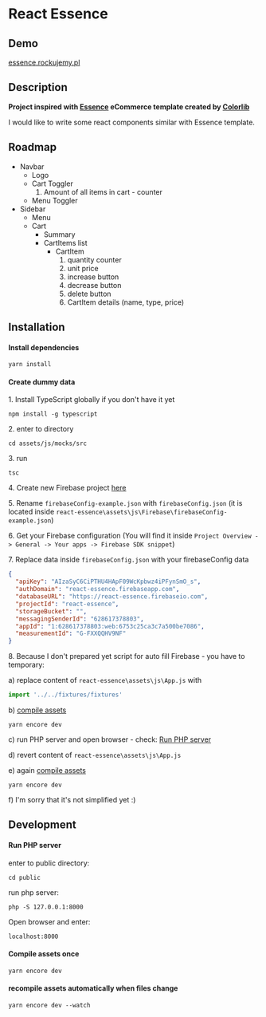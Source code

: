 # React Essence

## Demo

[essence.rockujemy.pl](https://essence.rockujemy.pl/)

## Description

**Project inspired with [Essence](https://colorlib.com/wp/template/essence/) eCommerce template created by [Colorlib](https://colorlib.com/)**

I would like to write some react components similar with Essence template.

## Roadmap

* Navbar
    * Logo
    * Cart Toggler
        1. Amount of all items in cart - counter
    * Menu Toggler
* Sidebar
    * Menu
    * Cart
        * Summary
        * CartItems list
            * CartItem
                1. quantity counter
                2. unit price
                3. increase button
                4. decrease button
                5. delete button
                6. CartItem details (name, type, price)

## Installation

#### Install dependencies

```
yarn install
```

#### Create dummy data

1\. Install TypeScript globally if you don't have it yet

```
npm install -g typescript
```

2\. enter to directory

```
cd assets/js/mocks/src
```

3\. run

```
tsc
```

4\. Create new Firebase project [here](https://console.firebase.google.com)

5\. Rename `firebaseConfig-example.json` with `firebaseConfig.json` (it is located inside `react-essence\assets\js\Firebase\firebaseConfig-example.json`)

6\. Get your Firebase configuration (You will find it inside `Project Overview -> General -> Your apps -> Firebase SDK snippet`)

7\. Replace data inside `firebaseConfig.json` with your firebaseConfig data

```json
{
  "apiKey": "AIzaSyC6CiPTHU4HApF09WcKpbwz4iPFynSmO_s",
  "authDomain": "react-essence.firebaseapp.com",
  "databaseURL": "https://react-essence.firebaseio.com",
  "projectId": "react-essence",
  "storageBucket": "",
  "messagingSenderId": "628617378803",
  "appId": "1:628617378803:web:6753c25ca3c7a500be7086",
  "measurementId": "G-FXXQQHV9NF"
}
```

8\. Because I don't prepared yet script for auto fill Firebase - you have to temporary:

a) replace content of `react-essence\assets\js\App.js` with

```js
import '../../fixtures/fixtures'
```

b) [compile assets](#compile-assets-once)

```
yarn encore dev
```

c) run PHP server and open browser - check: [Run PHP server](#run-php-server)

d) revert content of `react-essence\assets\js\App.js`

e) again [compile assets](#compile-assets-once)

```
yarn encore dev
```

f) I'm sorry that it's not simplified yet :)

## Development

#### Run PHP server

enter to public directory:

```
cd public
```

run php server:

```
php -S 127.0.0.1:8000
```

Open browser and enter:

```
localhost:8000
```

#### Compile assets once 

```
yarn encore dev
```

#### recompile assets automatically when files change

```
yarn encore dev --watch
```
